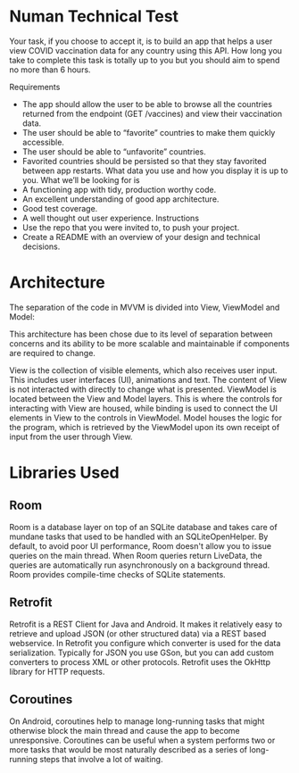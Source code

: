 Numan Technical Test
================
Your task, if you choose to accept it, is to build an app that helps a user view COVID vaccination 
data for any country using this API. How long you take to complete this task is totally up to you 
but you should aim to spend no more than 6 hours.

Requirements
- The app should allow the user to be able to browse all the countries returned from the endpoint 
  (GET /vaccines) and view their vaccination data.
- The user should be able to “favorite” countries to make them quickly accessible.
- The user should be able to “unfavorite” countries.
- Favorited countries should be persisted so that they stay favorited between app restarts.
  What data you use and how you display it is up to you.
  What we’ll be looking for is
- A functioning app with tidy, production worthy code.
- An excellent understanding of good app architecture.
- Good test coverage.
- A well thought out user experience.
  Instructions
- Use the repo that you were invited to, to push your project.
- Create a README with an overview of your design and technical decisions.

Architecture
==========
The separation of the code in MVVM is divided into View, ViewModel and Model:

This architecture has been chose due to its level of separation between concerns and its ability
to be more scalable and maintainable if components are required to change.

View is the collection of visible elements, which also receives user input. This includes user
interfaces (UI), animations and text. The content of View is not interacted with directly to change 
what is presented. ViewModel is located between the View and Model layers. This is where the 
controls for interacting with View are housed, while binding is used to connect the UI elements in 
View to the controls in ViewModel. Model houses the logic for the program, which is retrieved by the
ViewModel upon its own receipt of input from the user through View.

Libraries Used
==========

Room
-------
Room is a database layer on top of an SQLite database and takes care of mundane tasks that used to 
be handled with an SQLiteOpenHelper. By default, to avoid poor UI performance, Room doesn't allow 
you to issue queries on the main thread. When Room queries return LiveData, the queries are 
automatically run asynchronously on a background thread. Room provides compile-time checks of SQLite 
statements.

Retrofit
--------
Retrofit is a REST Client for Java and Android. It makes it relatively easy to retrieve and upload 
JSON (or other structured data) via a REST based webservice. In Retrofit you configure which 
converter is used for the data serialization. Typically for JSON you use GSon, but you can add 
custom converters to process XML or other protocols. Retrofit uses the OkHttp library for HTTP 
requests.

Coroutines
-------
On Android, coroutines help to manage long-running tasks that might otherwise block the main thread
and cause the app to become unresponsive. Coroutines can be useful when a system performs two or 
more tasks that would be most naturally described as a series of long-running steps that involve a 
lot of waiting.






